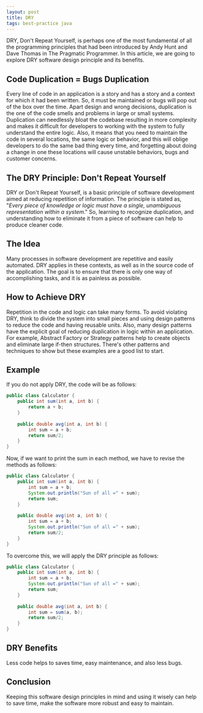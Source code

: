 ```yaml
---
layout: post
title: DRY
tags: best-practice java
---
```


DRY, Don't Repeat Yourself, is perhaps one of the most fundamental of all the programming principles that had been introduced by Andy Hunt and Dave Thomas in The Pragmatic Programmer. In this article, we are going to explore DRY software design principle and its benefits.

## Code Duplication = Bugs Duplication

Every line of code in an application is a story and has a story and a context for which it had been written. So, it must be maintained or bugs will pop out of the box over the time. Apart design and wrong decisions, duplication is the one of the code smells and problems in large or small systems. Duplication can needlessly bloat the codebase resulting in more complexity and makes it difficult for developers to working with the system to fully understand the entire logic. Also, it means that you need to maintain the code in several locations, the same logic or behavior, and this will oblige developers to do the same bad thing every time, and forgetting about doing a change in one these locations will cause unstable behaviors, bugs and customer concerns.

## The DRY Principle: Don't Repeat Yourself

DRY or Don't Repeat Yourself, is a basic principle of software development aimed at reducing repetition of information. The principle is stated as, "*Every piece of knowledge or logic must have a single, unambiguous representation within a system*." So, learning to recognize duplication, and understanding how to eliminate it from a piece of software can help to produce cleaner code.

## The Idea

Many processes in software development are repetitive and easily automated. DRY applies in these contexts, as well as in the source code of the application. The goal is to ensure that there is only one way of accomplishing tasks, and it is as painless as possible. 

## How to Achieve DRY

Repetition in the code and logic can take many forms. To avoid violating DRY, think to divide the system into small pieces and using design patterns to reduce the code and having reusable units. Also, many design patterns have the explicit goal of reducing duplication in logic within an application. For example, Abstract Factory or Strategy patterns help to create objects and eliminate large if-then structures. There's other patterns and techniques to show but these examples are a good list to start.

## Example

If you do not apply DRY, the code will be as follows:

```java
public class Calculator {
	public int sum(int a, int b) {
		return a + b;
	}
 
	public double avg(int a, int b) {
		int sum = a + b;
		return sum/2;
	}
}
```

Now, if we want to print the sum in each method, we have to revise the methods as follows:

```java
public class Calculator {
	public int sum(int a, int b) {
        int sum = a + b;
        System.out.println("Sun of all =" + sum);
		return sum;
	}
 
	public double avg(int a, int b) {
		int sum = a + b;
        System.out.println("Sun of all =" + sum);
		return sum/2;
	}
}
```

To overcome this, we will apply the DRY principle as follows:

```java
public class Calculator {
	public int sum(int a, int b) {
        int sum = a + b;
        System.out.println("Sun of all =" + sum);
		return sum;
	}
 
	public double avg(int a, int b) {
		int sum = sum(a, b);
		return sum/2;
	}
}
```

## DRY Benefits

Less code helps to saves time, easy maintenance, and also less bugs.

## Conclusion

Keeping this software design principles in mind and using it wisely can help to save time, make the software more robust and easy to maintain.

